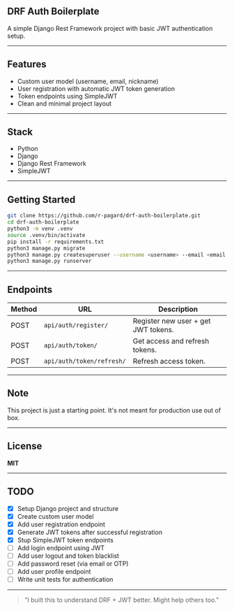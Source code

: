 ## DRF Auth Boilerplate

A simple Django Rest Framework project with basic JWT authentication setup.

---

## Features

- Custom user model (username, email, nickname)
- User registration with automatic JWT token generation
- Token endpoints using SimpleJWT
- Clean and minimal project layout

---

## Stack
- Python
- Django
- Django Rest Framework
- SimpleJWT

---

## Getting Started
```bash
git clone https://github.com/r-pagard/drf-auth-boilerplate.git
cd drf-auth-boilerplate
python3 -m venv .venv
source .venv/bin/activate
pip install -r requirements.txt
python3 manage.py migrate
python3 manage.py createsuperuser --username <username> --email <email address>
python3 manage.py runserver
```

---

## Endpoints

| Method |          URL             |             Description            |
|--------|--------------------------|------------------------------------|
|  POST  | `api/auth/register/`     | Register new user + get JWT tokens.|
|  POST  | `api/auth/token/`        | Get access and refresh tokens.     |
|  POST  | `api/auth/token/refresh/`| Refresh access token.              |

---

## Note

This project is just a starting point.
It's not meant for production use out of box.

---

## License

**MIT**

---

## TODO
- [x] Setup Django project and structure
- [x] Create custom user model
- [x] Add user registration endpoint
- [x] Generate JWT tokens after successful registration
- [x] Stup SimpleJWT token endpoints
- [ ] Add login endpoint using JWT 
- [ ] Add user logout and token blacklist
- [ ] Add password reset (via email or OTP)
- [ ] Add user profile endpoint
- [ ] Write unit tests for authentication

---

> "I built this to understand DRF + JWT better. Might help others too."

